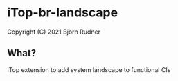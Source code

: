 # iTop-br-landscape

Copyright (C) 2021 Björn Rudner

## What?

iTop extension to add system landscape to functional CIs
